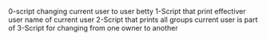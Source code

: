 0-script changing current user to user betty
1-Script that print effectiver user name of current user
2-Script that prints all groups current user is part of
3-Script for changing from one owner to another
